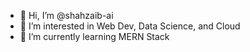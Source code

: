 - 👋 Hi, I’m @shahzaib-ai
- 👀 I’m interested in Web Dev, Data Science, and Cloud
- 🌱 I’m currently learning MERN Stack

<!---
shahzaib-ai/shahzaib-ai is a ✨ special ✨ repository because its `README.md` (this file) appears on your GitHub profile.
You can click the Preview link to take a look at your changes.
--->
